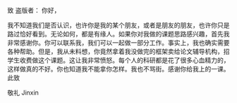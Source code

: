 致 盗版者：
   你好，
   
   我不知道我们是否认识，也许你是我的某个朋友，或者是朋友的朋友，也许你只是路过恰好看到。无论如何，都是有缘人。如果你对我做的课题思路感兴趣，首先我非常感谢你。你可以联系我，我们可以一起做一部分工作。事实上，我也确实需要各种帮助。但是，我从未料想，你竟然拿着我没做完的框架卖给论文辅导机构，招学生收费做这个课题。这让我非常愤怒。每个人的科研都是花了很多心血精力的，这样做真的不好。你也知道我不能拿你怎样。我也不骂街。感谢你给我上的一课。此致

   敬礼
Jinxin
